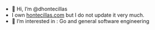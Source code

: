 - 👋 Hi, I’m @dhontecillas
- I own [hontecillas.com](http://www.hontecillas.com) but I do not update it very much.
- 👀 I’m interested in : Go and general software engineering

<!---
dhontecillas/dhontecillas is a ✨ special ✨ repository because its `README.md` (this file) appears on your GitHub profile.
You can click the Preview link to take a look at your changes.
--->
